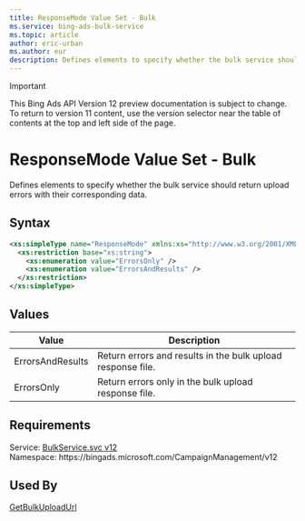 ```yaml
---
title: ResponseMode Value Set - Bulk
ms.service: bing-ads-bulk-service
ms.topic: article
author: eric-urban
ms.author: eur
description: Defines elements to specify whether the bulk service should return upload errors with their corresponding data.
---
```

> [!IMPORTANT]
> This Bing Ads API Version 12 preview documentation is subject to change. To return to version 11 content, use the version selector near the table of contents at the top and left side of the page.

# ResponseMode Value Set - Bulk
Defines elements to specify whether the bulk service should return upload errors with their corresponding data.

## Syntax
```xml
<xs:simpleType name="ResponseMode" xmlns:xs="http://www.w3.org/2001/XMLSchema">
  <xs:restriction base="xs:string">
    <xs:enumeration value="ErrorsOnly" />
    <xs:enumeration value="ErrorsAndResults" />
  </xs:restriction>
</xs:simpleType>
```

## <a name="values"></a>Values

|Value|Description|
|-----------|---------------|
|<a name="errorsandresults"></a>ErrorsAndResults|Return errors and results in the bulk upload response file.|
|<a name="errorsonly"></a>ErrorsOnly|Return errors only in the bulk upload response file.|

## Requirements
Service: [BulkService.svc v12](https://bulk.api.bingads.microsoft.com/Api/Advertiser/CampaignManagement/v11/BulkService.svc)  
Namespace: https\://bingads.microsoft.com/CampaignManagement/v12  

## Used By
[GetBulkUploadUrl](getbulkuploadurl.md)  
